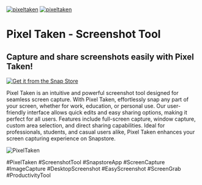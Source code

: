 [![pixeltaken](https://snapcraft.io/pixeltaken/badge.svg)](https://snapcraft.io/pixeltaken)
[![pixeltaken](https://snapcraft.io/pixeltaken/trending.svg?name=0)](https://snapcraft.io/pixeltaken)

# Pixel Taken - Screenshot Tool
## Capture and share screenshots easily with Pixel Taken!

[![Get it from the Snap Store](https://snapcraft.io/static/images/badges/en/snap-store-black.svg)](https://snapcraft.io/pixeltaken)

Pixel Taken is an intuitive and powerful screenshot tool designed for seamless screen capture. With Pixel Taken, effortlessly snap any part of your screen, whether for work, education, or personal use. Our user-friendly interface allows quick edits and easy sharing options, making it perfect for all users. Features include full-screen capture, window capture, custom area selection, and direct sharing capabilities. Ideal for professionals, students, and casual users alike, Pixel Taken enhances your screen capturing experience on Snapstore.

![PixelTaken](https://dashboard.snapcraft.io/site_media/appmedia/2024/01/2.png)

#PixelTaken #ScreenshotTool #SnapstoreApp #ScreenCapture #ImageCapture #DesktopScreenshot #EasyScreenshot #ScreenGrab #ProductivityTool
